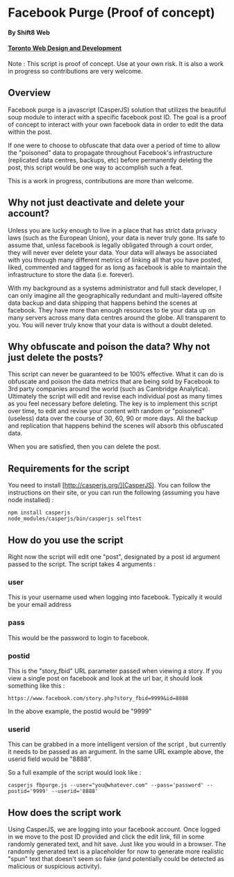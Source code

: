 # Facebook Purge (Proof of concept)
#### By Shift8 Web
#### [Toronto Web Design and Development](https://www.shift8web.ca)

Note : This script is proof of concept. Use at your own risk. It is also a work in progress so contributions are very welcome.

## Overview 

Facebook purge is a javascript (CasperJS) solution that utilizes the beautiful soup module to interact with a specific facebook post ID. The goal is a proof of concept to interact with your own facebook data in order to edit the data within the post.

If one were to choose to obfuscate that data over a period of time to allow the "poisoned" data to propagate throughout Facebook's infrastructure (replicated data centres, backups, etc) before permanently deleting the post, this script would be one way to accomplish such a feat. 

This is a work in progress, contributions are more than welcome. 

## Why not just deactivate and delete your account?

Unless you are lucky enough to live in a place that has strict data privacy laws (such as the European Union), your data is never truly gone. Its safe to assume that, unless facebook is legally obligated through a court order, they will never ever delete your data. Your data will always be associated with you through many different metrics of linking all that you have posted, liked, commented and tagged for as long as facebook is able to maintain the infrastructure to store the data (i.e. forever).

With my background as a systems administrator and full stack developer, I can only imagine all the geographically redundant and multi-layered offsite data backup and data shipping that happens behind the scenes at facebook. They have more than enough resources to tie your data up on many servers across many data centres around the globe. All transparent to you. You will never truly know that your data is without a doubt deleted.

## Why obfuscate and poison the data? Why not just delete the posts?

This script can never be guaranteed to be 100% effective. What it can do is obfuscate and poison the data metrics that are being sold by Facebook to 3rd party companies around the world (such as Cambridge Analytica). Ultimately the script will edit and revise each individual post as many times as you feel necessary before deleting. The key is to implement this script over time, to edit and revise your content with random or "poisoned" (useless) data over the course of 30, 60, 90 or more days. All the backup and replication that happens behind the scenes will absorb this obfuscated data.

When you are satisfied, then you can delete the post.

## Requirements for the script

You need to install [http://casperjs.org/](CasperJS). You can follow the instructions on their site, or you can run the following (assuming you have node installed) :

```
npm install casperjs
node_modules/casperjs/bin/casperjs selftest
```

## How do you use the script

Right now the script will edit one "post", designated by a post id argument passed to the script. The script takes 4 arguments :

### user 

This is your username used when logging into facebook. Typically it would be your email address

### pass

This would be the password to login to facebook.

### postid

This is the "story_fbid" URL parameter passed when viewing a story. If you view a single post on facebook and look at the url bar, it should look something like this :

`https://www.facebook.com/story.php?story_fbid=9999&id=8888`

In the above example, the postid would be "9999"

### userid

This can be grabbed in a more intelligent version of the script , but currently it needs to be passed as an argument. In the same URL example above, the userid field would be "8888".

So a full example of the script would look like :

`casperjs fbpurge.js --user="you@whatever.com" --pass='password' --postid='9999' --userid='8888'`

## How does the script work

Using CasperJS, we are logging into your facebook account. Once logged in we move to the post ID provided and click the edit link, fill in some randomly generated text, and hit save. Just like you would in a browser. The randomly generated text is a placeholder for now to generate more realistic "spun" text that doesn't seem so fake (and potentially could be detected as malicious or suspicious activity).
